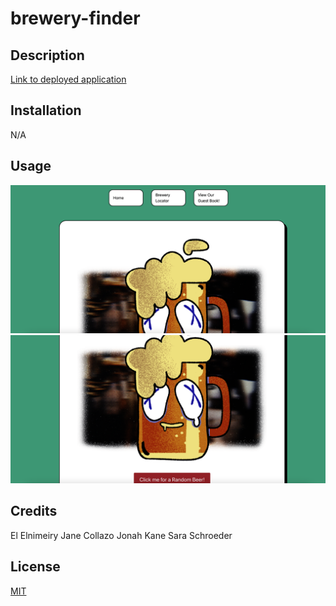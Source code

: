 # brewery-finder

## Description



[Link to deployed application]()

## Installation

N/A

## Usage

![alt text](./assets/images/Screenshot1.png)
![alt text](./assets/images/Screenshot2.png)

## Credits

El Elnimeiry
Jane Collazo
Jonah Kane
Sara Schroeder

## License

[MIT](https://choosealicense.com/licenses/mit/)

